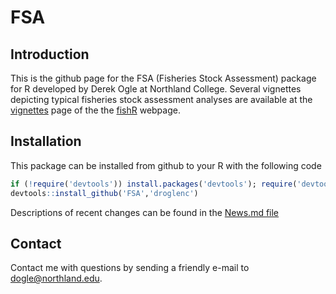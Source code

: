 FSA
===

## Introduction
This is the github page for the FSA (Fisheries Stock Assessment) package for R developed by Derek Ogle at Northland College.  Several vignettes depicting typical fisheries stock assessment analyses are available at the [vignettes](http://fishr.wordpress.com/vignettes/) page of the the [fishR](http://fishr.wordpress.com/) webpage.

## Installation
This package can be installed from github to your R with the following code

```r
if (!require('devtools')) install.packages('devtools'); require('devtools')
devtools::install_github('FSA','droglenc')
```

Descriptions of recent changes can be found in the [News.md file](https://github.com/droglenc/FSA/blob/master/NEWS.md)

## Contact
Contact me with questions by sending a friendly e-mail to <dogle@northland.edu>.


